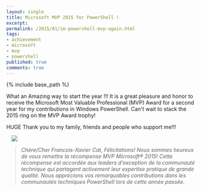 ```yaml
---
layout: single
title: Microsoft MVP 2015 for PowerShell !
excerpt: 
permalink: /2015/01/im-powershell-mvp-again.html
tags: 
- achievement
- microsoft
- mvp
- powershell
published: true
comments: true
---
```

{% include base_path %}

What an Amazing way to start the year !!! It is a great pleasure and honor to receive the Microsoft Most Valuable Professional (MVP) Award for a second year for my contributions in Windows PowerShell. Can't wait to stack the 2015 ring on the MVP Award trophy!

HUGE Thank you to my family, friends and people who support me!!!

<a href="{{ base_path }}/images/2015/20150103_Microsoft_MVP_2015_for_PowerShell_!/mvplogo__1438215705__-650x125.jpg" imageanchor="1" style="margin-left: 1em; margin-right: 1em;"><img border="0" src="{{ base_path }}/images/2015/20150103_Microsoft_MVP_2015_for_PowerShell_!/mvplogo__1438215705__-650x125.jpg"/></a></div>

> <i>Chère/Cher Francois-Xavier Cat, Félicitations! Nous sommes heureux de vous remettre la récompense MVP Microsoft® 2015! Cette récompense est accordée aux leaders d'exception de la communauté technique qui partagent activement leur expertise pratique de grande qualité. Nous apprécions vos remarquables contributions dans les communautés techniques PowerShell lors de cette année passée.</i>
